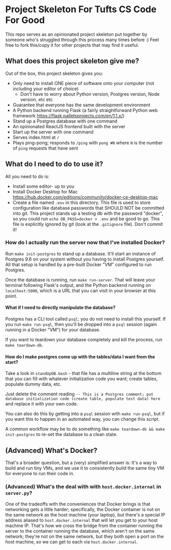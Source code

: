 # Project Skeleton For Tufts CS Code For Good

This repo serves as an opinionated project skeleton put together by someone who's struggled through this process
many times before :) 
Feel free to fork this/copy it for other projects that may find it useful.

## What does this project skeleton give me?

Out of the box, this project skeleton gives you:
* Only need to install ONE piece of software onto your computer (not including your editor of choice)
    * Don't have to worry about Python version, Postgres version, Node version, etc etc
* Guarantee that everyone has the same development environment
* A Python backend running Flask (a fairly straightforward Python web framework https://flask.palletsprojects.com/en/1.1.x/)
* Stand up a Postgres database with one command
* An opinionated ReactJS frontend built with the server
* Start up the server with one command
* Serves index.html at `/`
* Plays ping-pong; responds to `/ping` with `pong #N` where `N` is the number of `ping` requests that have sent

## What do I need to do to use it?

All you need to do is:
* Install some editor- up to you
* Install Docker Desktop for Mac https://hub.docker.com/editions/community/docker-ce-desktop-mac
* Create a file named `.env` in this directory. This file is used to store configuration like database passwords that
SHOULD NOT be committed into git. This project stands up a testing db with the password "docker", so you could run
`echo DB_PASS=docker > .env` and be good to go. This file is explicitly ignored by git (look at the `.gitignore` file). 
Don't commit it!

### How do I actually run the server now that I've installed Docker?

Run `make init-postgres` to stand up a database. It'll start an instance of Postgres 9.6 on your system
without you having to install Postgres yourself. All that setup is handled by a pre-built Docker "VM" configured to run Postgres.

Once the database is running, run `make run-server`. That will leave your terminal following Flask's output, and the Python
backend running on `localhost:5000`, which is a URL that you can visit in your browser at this point.

#### What if I need to directly manipulate the database?

Postgres has a CLI tool called `psql`; you do not need to install this yourself. If you run `make run-psql`, then you'll
be dropped into a `psql` session (again running in a Docker "VM") for your database.

If you want to teardown your database completely and kill the process, run `make teardown-db`.

#### How do I make postgres come up with the tables/data I want from the start?

Take a look in `standUpDB.bash` - that file has a multiline string at the bottom that you can fill with whatever
initialization code you want; create tables, populate dummy data, etc.

Just delete the comment reading `-- This is a Postgres comment; put database initialization code (create table, populate test data) here`
and replace it with your own code.

You can also do this by getting into a `psql` session with `make run-psql`, but if you want this to happen in an automated way,
you can change this script.

A common workflow may be to do something like `make teardown-db && make init-postgres` to re-set the database to a clean state.

## (Advanced) What's Docker?

That's a broader question, but a (very) simplified answer is: It's a way to build and run tiny VMs, and we use
it to consistently build the same tiny VM for everyone to run their code in.

### (Advanced) What's the deal with with `host.docker.internal` in `server.py`?

One of the tradeoffs with the conveniences that Docker brings is that networking gets a little harder; specifically,
the Docker container is not on the same network as the host machine (your laptop), but there's a special IP address
aliased to `host.docker.internal` that will let you get to your host machine IP. That's how we cross the bridge from
the container running the server to the container running the database, which aren't on the same network; they're not on the
same network, but they both open a port on the host machine, so we can get to each via `host.docker.internal`.
